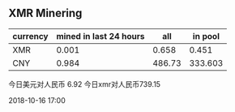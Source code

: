 ## XMR Minering

|currency|mined in last 24 hours|all|in pool|
|---|---|---|---|
|XMR|0.001|0.658|0.451|
|CNY|0.984|486.73|333.603|

今日美元对人民币 6.92	今日xmr对人民币739.15


2018-10-16 17:00